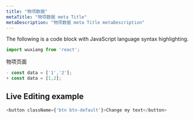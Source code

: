 ```yaml
---
title: "物项数据"
metaTitle: "物项数据 meta Title"
metaDescription: "物项数据 meta Title metaDescription"
---
```


The following is a code block with JavaScript language syntax highlighting.

```javascript
import wuxiang from 'react';
```

物项页面

```javascript
- const data = ['1','2'];
+ const data = [1,2];
```

## Live Editing example

```javascript react-live=true
<button className={'btn btn-default'}>Change my text</button>
```
